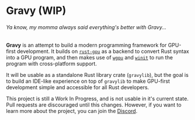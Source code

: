 # Gravy (WIP)
###### *Ya know, my momma always said everything's better with Gravy...*

**Gravy** is an attempt to build a modern programming framework for GPU-first development. It builds on [`rust-gpu`](https://github.com/EmbarkStudios/rust-gpu) as a backend to convert Rust syntax into a GPU program, and then makes use of [`wgpu`](https://github.com/gfx-rs/wgpu) and [`winit`](https://github.com/rust-windowing/winit) to run the program with cross-platform support.

It will be usable as a standalone Rust library crate (`gravylib`), but the goal is to build an IDE-like experience on top of `gravylib` to make GPU-first development simple and accessible for all Rust developers.

This project is still a Work In Progress, and is not usable in it's current state. Pull requests are discouraged until this changes. However, if you want to learn more about the project, you can join the [Discord](https://discord.gg/7cBw5KHe6q).
